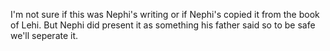 I'm not sure if this was Nephi's writing or if Nephi's copied it from the book of Lehi. But Nephi did present it as something his father said so to be safe we'll seperate it.